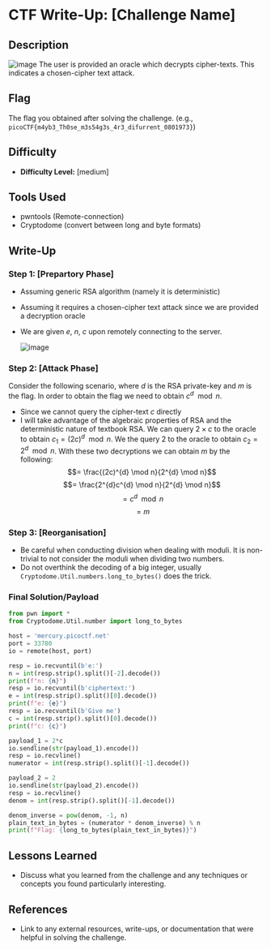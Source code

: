 # CTF Write-Up: [Challenge Name]

## Description
![image](https://github.com/user-attachments/assets/edddecf1-25d6-40b2-bd55-1804b2247ccc)
The user is provided an oracle which decrypts cipher-texts. This indicates a chosen-cipher text attack. 
## Flag
The flag you obtained after solving the challenge. (e.g., `picoCTF{m4yb3_Th0se_m3s54g3s_4r3_difurrent_0801973}`)

## Difficulty
- **Difficulty Level:** [medium]

## Tools Used
- pwntools (Remote-connection)
- Cryptodome (convert between long and byte formats)

## Write-Up

### Step 1: [Prepartory Phase]
- Assuming generic RSA algorithm (namely it is deterministic)
- Assuming it requires a chosen-cipher text attack since we are provided a decryption oracle
- We are given $e$, $n$, $c$ upon remotely connecting to the server.

  ![image](https://github.com/user-attachments/assets/afe63041-43bf-4636-bdaf-5d8cee6ce86c)

  
### Step 2: [Attack Phase]
Consider the following scenario, where $d$ is the RSA private-key and $m$ is the flag. In order to obtain
the flag we need to obtain $c^{d} \mod n$. 
- Since we cannot query the cipher-text $c$ directly
- I will take advantage of the algebraic properties of RSA and the deterministic nature of textbook RSA.
We can query $2 \times c$ to the oracle to obtain $c_1 = (2c)^{d} \mod n$. We the query $2$ to the oracle to obtain $c_2 = 2^{d} \mod n$.
With these two decryptions we can obtain $m$ by the following: $$= \frac{(2c)^{d} \mod n}{2^{d} \mod n}$$ $$= \frac{2^{d}c^{d} \mod n}{2^{d} \mod n}$$
$$= c^{d} \mod n$$
$$= m$$

### Step 3: [Reorganisation]
- Be careful when conducting division when dealing with moduli. It is non-trivial to not consider the moduli when dividing two numbers.
- Do not overthink the decoding of a big integer, usually `Cryptodome.Util.numbers.long_to_bytes()` does the trick.

### Final Solution/Payload
```python
from pwn import *
from Cryptodome.Util.number import long_to_bytes

host = 'mercury.picoctf.net'
port = 33780
io = remote(host, port)

resp = io.recvuntil(b'e:')
n = int(resp.strip().split()[-2].decode())
print(f"n: {n}")
resp = io.recvuntil(b'ciphertext:')
e = int(resp.strip().split()[0].decode())
print(f"e: {e}")
resp = io.recvuntil(b'Give me')
c = int(resp.strip().split()[0].decode())
print(f"c: {c}")

payload_1 = 2*c
io.sendline(str(payload_1).encode())
resp = io.recvline()
numerator = int(resp.strip().split()[-1].decode())

payload_2 = 2
io.sendline(str(payload_2).encode())
resp = io.recvline()
denom = int(resp.strip().split()[-1].decode())

denom_inverse = pow(denom, -1, n)
plain_text_in_bytes = (numerator * denom_inverse) % n
print(f"Flag: {long_to_bytes(plain_text_in_bytes)}")

```

## Lessons Learned
- Discuss what you learned from the challenge and any techniques or concepts you found particularly interesting.

## References
- Link to any external resources, write-ups, or documentation that were helpful in solving the challenge.

